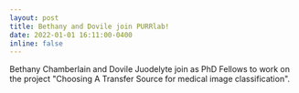 ```yaml
---
layout: post
title: Bethany and Dovile join PURRlab!
date: 2022-01-01 16:11:00-0400
inline: false
---
```


Bethany Chamberlain and Dovile Juodelyte join as PhD Fellows to work on the project "Choosing A Transfer Source for medical image classification".
